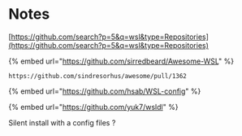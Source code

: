# Notes

[https://github.com/search?p=5&q=wsl&type=Repositories](https://github.com/search?p=5&q=wsl&type=Repositories)

{% embed url="https://github.com/sirredbeard/Awesome-WSL" %}

```text
https://github.com/sindresorhus/awesome/pull/1362
```

{% embed url="https://github.com/hsab/WSL-config" %}

{% embed url="https://github.com/yuk7/wsldl" %}

Silent install with a config files ?

